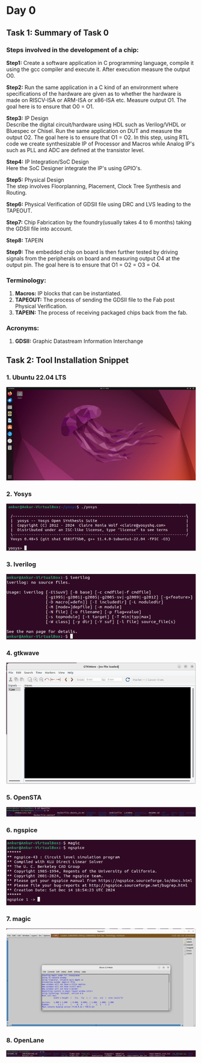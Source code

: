 # Day 0
## Task 1: Summary of Task 0

### Steps involved in the development of a chip:

**Step1:** Create a software application in C programming language, compile it using the gcc compiler and execute it. After execution measure the output O0.

**Step2:** Run the same application in a C kind of an environment where specifications of the hardware are given as to whether the hardware is made on RISCV-ISA or ARM-ISA or x86-ISA etc. Measure output O1. The goal here is to ensure that O0 = O1.

**Step3:** IP Design<br />
Describe the digital circuit/hardware using HDL such as Verilog/VHDL or Bluespec or Chisel. Run the same application on DUT and measure the output O2. The goal here is to ensure that O1 = O2.
In this step, using RTL code we create synthesizable IP of Processor and Macros while Analog IP's such as PLL and ADC are defined at the transistor level.

**Step4:** IP Integration/SoC Design\
Here the SoC Designer integrate the IP's using GPIO's.

**Step5:** Physical Design<br />
The step involves Floorplanning, Placement, Clock Tree Synthesis and Routing.

**Step6:** Physical Verification of GDSII file using DRC and LVS leading to the TAPEOUT.

**Step7:** Chip Fabrication by the foundry(usually takes 4 to 6 months) taking the GDSII file into account.

**Step8:** TAPEIN

**Step9:** The embedded chip on board is then further tested by driving signals from the peripherals on board and measuring output O4 at the output pin. The goal here is to ensure that O1 = O2 = O3 = O4.

### Terminology:
1. **Macros:** IP blocks that can be instantiated.
2. **TAPEOUT:** The process of sending the GDSII file to the Fab post Physical Verification.
3. **TAPEIN:** The process of receiving packaged chips back from the fab.

### Acronyms:
1. **GDSII:** Graphic Datastream Information Interchange

## Task 2: Tool Installation Snippet

### 1. Ubuntu 22.04 LTS

![ubuntu](https://github.com/ankurxyz/SFAL_VSD_HDP_SoC_Design/blob/master/Day0/images/Ubuntu%2020.04%20LTS.png)

### 2. Yosys

![yosys](https://github.com/ankurxyz/SFAL_VSD_HDP_SoC_Design/blob/master/Day0/images/Yosys.png)

### 3. Iverilog

![iverilog](https://github.com/ankurxyz/SFAL_VSD_HDP_SoC_Design/blob/master/Day0/images/iverilog.png)

### 4. gtkwave

![gtkwave](https://github.com/ankurxyz/SFAL_VSD_HDP_SoC_Design/blob/master/Day0/images/gtkwave.png)

### 5. OpenSTA

![opensta](https://github.com/ankurxyz/SFAL_VSD_HDP_SoC_Design/blob/master/Day0/images/OpenSTA.png)

### 6. ngspice

![ngspice](https://github.com/ankurxyz/SFAL_VSD_HDP_SoC_Design/blob/master/Day0/images/ngspice.png)

### 7. magic

![magic](https://github.com/ankurxyz/SFAL_VSD_HDP_SoC_Design/blob/master/Day0/images/magic.png)

### 8. OpenLane

![openlane](https://github.com/ankurxyz/SFAL_VSD_HDP_SoC_Design/blob/master/Day0/images/OpenLane.png)
